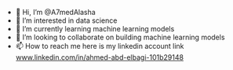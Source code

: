 - 👋 Hi, I’m @A7medAlasha
- 👀 I’m interested in data science 
- 🌱 I’m currently learning machine learning models
- 💞️ I’m looking to collaborate on building machine learning models
- 📫 How to reach me here is my linkedin account link www.linkedin.com/in/ahmed-abd-elbagi-101b29148

<!---
A7medAlasha/A7medAlasha is a ✨ special ✨ repository because its `README.md` (this file) appears on your GitHub profile.
You can click the Preview link to take a look at your changes.
--->
